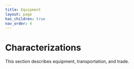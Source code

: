 ```yaml
---
title: Equipment
layout: page
has_children: true
nav_order: 4
---
```


# Characterizations

This section describes equipment, transportation, and trade.

